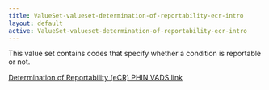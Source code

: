 ```yaml
---
title: ValueSet-valueset-determination-of-reportability-ecr-intro
layout: default
active: ValueSet-valueset-determination-of-reportability-ecr-intro
---
```


This value set contains codes that specify whether a condition is reportable or not. 

[Determination of Reportability (eCR) PHIN VADS link](http://phinvads.cdc.gov/vads/ViewValueSet.action?oid=2.16.840.1.113883.10.20.15.2.5.3)
